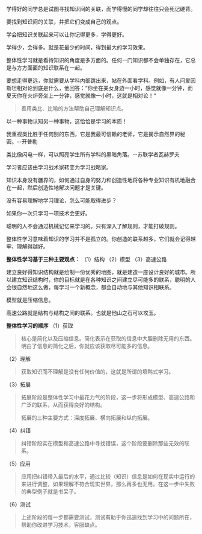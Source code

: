 学得好的同学总是试图寻找知识间的关联，而学得慢的同学却往往只会死记硬背。

要找到知识间的关联，并把它们变成自己的观点。

学会把知识关联起来可以让你记得更多，学得更好。

学得少，会得多。就是花最少的时间，得到最大的学习效果。

整体性学习就是看待知识的角度是多方面的。任何一门知识都不会单独存在，它总是与方方面面的知识联系在一起。

要想走得更远，你就需要从学科内部跳出来，站在外面看学科。例如，有人问爱因斯坦相对论到底是什么，他回答：”你坐在美女身边一小时，感觉就像一分钟，而夏天你在火炉旁坐上一分钟，感觉就像一小时，这就是相对论！“
>善用类比、比喻的方法帮助自己理解知识点。

以一种事物认知另一种事物，这恰恰是学习的本质！

我重视类比胜于任何别的东西，它是我最可信赖的老师，它是揭示自然界的秘密。--开普勒

类比像闪电一样，可以照亮学生所有学科的黑暗角落。--苏联学者瓦赫罗夫

学习者应该由学习战术家转变为学习战略家。

知识本身没有疆界的，如何通过自身的努力和创造性地将各种专业知识有机地融合在一起，然后创造性地解决问题才是关键。

没有容易理解地学习理论，怎么可能取得进步？

如果你一次只学习一项技术会更好。

聪明的人不会通过机械记忆来学习的。只有深入了解规则，才能打破规则。

整体性学习意味着知识的学习并不是孤立的。你创造的联系越多，它们就会记得越牢、理解得越好。

**整体性学习基于三种主要观点：**
（1）结构
（2）模型
（3）高速公路

建立良好得知识结构就是绘制一份优秀的地图，就是建造一座设计良好的城市。所以建立知识结构时，你的目标就是在各种知识之间建立尽可能多的联系，聪明的人会很自然地这么做，每学习一个新概念，都会自动地与其他知识相联系。

模型就是压缩信息。

高速公路就是结构与结构之间的联系。也就是他山之石可以攻玉。

**整体性学习的顺序**
（1）获取
>核心是简化以及压缩信息。简化表示在获取的信息中大胆删除无用的东西。明白了信息的简化之后，你就应该获取尽可能多的信息。

（2）理解
>获取知识而不理解是没有任何价值的，这就是所谓的填鸭式学习。

（3）拓展
>拓展阶段是整体性学习中最花力气的阶段，这一步将形成模型、高速公路和广泛的联系，从而获得良好的结构。
>
>拓展的三种主要方式：深度拓展、横向拓展和纵向拓展。

（4）纠错
>纠错阶段实在模型和高速公路中寻找错误，这个阶段要删除那些无效的联系。

（5）应用
>应用把纠错带入最后的水平，通过比较（知识）信息是如何在现实中运行的来进行调整，如果理解不符合现实世界，那么再多也无用。在这一步中失败的典型例子就是书呆子。

（6）测试
>上述阶段的每一步都需要测试，测试有助于你迅速找到学习中的问题所在，帮助你改进学习技术，客服缺点。